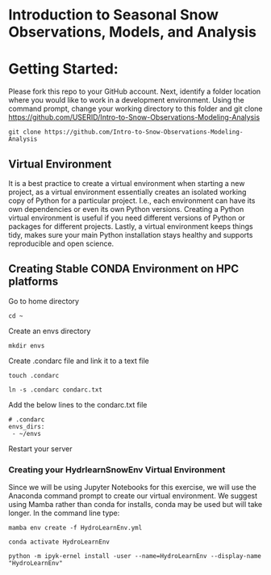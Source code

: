 # Introduction to Seasonal Snow Observations, Models, and Analysis

# Getting Started: 
Please fork this repo to your GitHub account.
Next, identify a folder location where you would like to work in a development environment.
Using the command prompt, change your working directory to this folder and git clone https://github.com/USERID/Intro-to-Snow-Observations-Modeling-Analysis

    git clone https://github.com/Intro-to-Snow-Observations-Modeling-Analysis


## Virtual Environment
It is a best practice to create a virtual environment when starting a new project, as a virtual environment essentially creates an isolated working copy of Python for a particular project. 
I.e., each environment can have its own dependencies or even its own Python versions.
Creating a Python virtual environment is useful if you need different versions of Python or packages for different projects.
Lastly, a virtual environment keeps things tidy, makes sure your main Python installation stays healthy and supports reproducible and open science.

## Creating Stable CONDA Environment on HPC platforms
Go to home directory
```
cd ~
```
Create an envs directory
```
mkdir envs
```
Create .condarc file and link it to a text file
```
touch .condarc

ln -s .condarc condarc.txt
```
Add the below lines to the condarc.txt file
```
# .condarc
envs_dirs:
 - ~/envs
```
Restart your server

### Creating your HydrlearnSnowEnv Virtual Environment
Since we will be using Jupyter Notebooks for this exercise, we will use the Anaconda command prompt to create our virtual environment. 
We suggest using Mamba rather than conda for installs, conda may be used but will take longer.
In the command line type: 

    mamba env create -f HydroLearnEnv.yml

    conda activate HydroLearnEnv

    python -m ipyk-ernel install -user --name=HydroLearnEnv --display-name "HydroLearnEnv"

